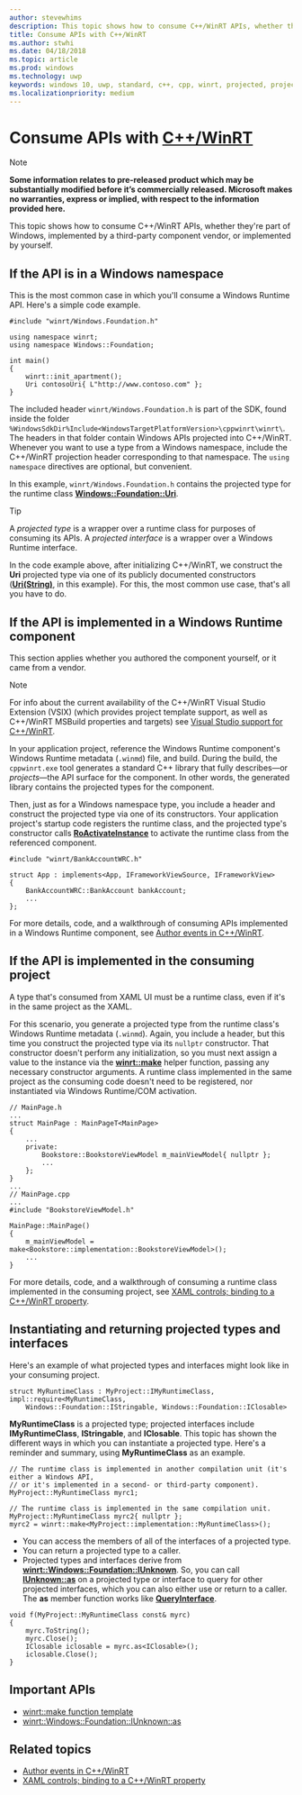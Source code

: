 ```yaml
---
author: stevewhims
description: This topic shows how to consume C++/WinRT APIs, whether they're implemented by Windows, a third-party component vendor, or by yourself.
title: Consume APIs with C++/WinRT
ms.author: stwhi
ms.date: 04/18/2018
ms.topic: article
ms.prod: windows
ms.technology: uwp
keywords: windows 10, uwp, standard, c++, cpp, winrt, projected, projection, implementation, runtime class, activation
ms.localizationpriority: medium
---
```


# Consume APIs with [C++/WinRT](/windows/uwp/cpp-and-winrt-apis/intro-to-using-cpp-with-winrt.md)
> [!NOTE]
> **Some information relates to pre-released product which may be substantially modified before it’s commercially released. Microsoft makes no warranties, express or implied, with respect to the information provided here.**

This topic shows how to consume C++/WinRT APIs, whether they're part of Windows, implemented by a third-party component vendor, or implemented by yourself.

## If the API is in a Windows namespace
This is the most common case in which you'll consume a Windows Runtime API. Here's a simple code example.

```cppwinrt
#include "winrt/Windows.Foundation.h"

using namespace winrt;
using namespace Windows::Foundation;

int main()
{
	winrt::init_apartment();
	Uri contosoUri{ L"http://www.contoso.com" };
}
```

The included header `winrt/Windows.Foundation.h` is part of the SDK, found inside the folder `%WindowsSdkDir%Include<WindowsTargetPlatformVersion>\cppwinrt\winrt\`. The headers in that folder contain Windows APIs projected into C++/WinRT. Whenever you want to use a type from a Windows namespace, include the C++/WinRT projection header corresponding to that namespace. The `using namespace` directives are optional, but convenient.

In this example, `winrt/Windows.Foundation.h` contains the projected type for the runtime class [**Windows::Foundation::Uri**](/uwp/api/windows.foundation.uri).

> [!TIP]
> A *projected type* is a wrapper over a runtime class for purposes of consuming its APIs. A *projected interface* is a wrapper over a Windows Runtime interface.

In the code example above, after initializing C++/WinRT, we construct the **Uri** projected type via one of its publicly documented constructors ([**Uri(String)**](/uwp/api/windows.foundation.uri#Windows_Foundation_Uri__ctor_System_String_), in this example). For this, the most common use case, that's all you have to do.

## If the API is implemented in a Windows Runtime component
This section applies whether you authored the component yourself, or it came from a vendor.

> [!NOTE]
> For info about the current availability of the C++/WinRT Visual Studio Extension (VSIX) (which provides project template support, as well as C++/WinRT MSBuild properties and targets) see [Visual Studio support for C++/WinRT](intro-to-using-cpp-with-winrt.md#visual-studio-support-for-cwinrt).

In your application project, reference the Windows Runtime component's Windows Runtime metadata (`.winmd`) file, and build. During the build, the `cppwinrt.exe` tool generates a standard C++ library that fully describes&mdash;or *projects*&mdash;the API surface for the component. In other words, the generated library contains the projected types for the component.

Then, just as for a Windows namespace type, you include a header and construct the projected type via one of its constructors. Your application project's startup code registers the runtime class, and the projected type's constructor calls [**RoActivateInstance**](https://msdn.microsoft.com/library/br224646) to activate the runtime class from the referenced component.

```cppwinrt
#include "winrt/BankAccountWRC.h"

struct App : implements<App, IFrameworkViewSource, IFrameworkView>
{
	BankAccountWRC::BankAccount bankAccount;
	...
};
```

For more details, code, and a walkthrough of consuming APIs implemented in a Windows Runtime component, see [Author events in C++/WinRT](author-events.md#create-a-core-app-bankaccountcoreapp-to-test-the-windows-runtime-component).

## If the API is implemented in the consuming project
A type that's consumed from XAML UI must be a runtime class, even if it's in the same project as the XAML.

For this scenario, you generate a projected type from the runtime class's Windows Runtime metadata (`.winmd`). Again, you include a header, but this time you construct the projected type via its `nullptr` constructor. That constructor doesn't perform any initialization, so you must next assign a value to the instance via the [**winrt::make**](/uwp/cpp-ref-for-winrt/make) helper function, passing any necessary constructor arguments. A runtime class implemented in the same project as the consuming code doesn't need to be registered, nor instantiated via Windows Runtime/COM activation.

```cppwinrt
// MainPage.h
...
struct MainPage : MainPageT<MainPage>
{
	...
	private:
		Bookstore::BookstoreViewModel m_mainViewModel{ nullptr };
		...
    };
}
...
// MainPage.cpp
...
#include "BookstoreViewModel.h"

MainPage::MainPage()
{
	m_mainViewModel = make<Bookstore::implementation::BookstoreViewModel>();
	...
}
```

For more details, code, and a walkthrough of consuming a runtime class implemented in the consuming project, see [XAML controls; binding to a C++/WinRT property](binding-property.md#add-a-property-of-type-bookstoreviewmodel-to-mainpage).

## Instantiating and returning projected types and interfaces
Here's an example of what projected types and interfaces might look like in your consuming project.

```cppwinrt
struct MyRuntimeClass : MyProject::IMyRuntimeClass, impl::require<MyRuntimeClass,
	Windows::Foundation::IStringable, Windows::Foundation::IClosable>
```

**MyRuntimeClass** is a projected type; projected interfaces include **IMyRuntimeClass**, **IStringable**, and **IClosable**. This topic has shown the different ways in which you can instantiate a projected type. Here's a reminder and summary, using **MyRuntimeClass** as an example.

```cppwinrt
// The runtime class is implemented in another compilation unit (it's either a Windows API,
// or it's implemented in a second- or third-party component).
MyProject::MyRuntimeClass myrc1;

// The runtime class is implemented in the same compilation unit.
MyProject::MyRuntimeClass myrc2{ nullptr };
myrc2 = winrt::make<MyProject::implementation::MyRuntimeClass>();
```

- You can access the members of all of the interfaces of a projected type.
- You can return a projected type to a caller.
- Projected types and interfaces derive from [**winrt::Windows::Foundation::IUnknown**](/uwp/cpp-ref-for-winrt/windows-foundation-iunknown). So, you can call [**IUnknown::as**](/uwp/cpp-ref-for-winrt/windows-foundation-iunknown#iunknownas-function) on a projected type or interface to query for other projected interfaces, which you can also either use or return to a caller. The **as** member function works like [**QueryInterface**](https://msdn.microsoft.com/library/windows/desktop/ms682521).

```cppwinrt
void f(MyProject::MyRuntimeClass const& myrc)
{
	myrc.ToString();
	myrc.Close();
	IClosable iclosable = myrc.as<IClosable>();
	iclosable.Close();
}
```

## Important APIs
* [winrt::make function template](/uwp/cpp-ref-for-winrt/make)
* [winrt::Windows::Foundation::IUnknown::as](/uwp/cpp-ref-for-winrt/windows-foundation-iunknown#iunknownas-function)

## Related topics
* [Author events in C++/WinRT](author-events.md#create-a-core-app-bankaccountcoreapp-to-test-the-windows-runtime-component)
* [XAML controls; binding to a C++/WinRT property](binding-property.md#add-a-property-of-type-bookstoreviewmodel-to-mainpage)
